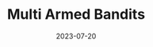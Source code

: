 ---
title: "Multi Armed Bandits"
description: "A library contained Multi-Armed Bandit environments built ontop of openai's gym library."
date: 2023-07-20
url: "https://github.com/ahadjawaid/multi-armed-bandits"
img: "assets/img/mab.png"
---